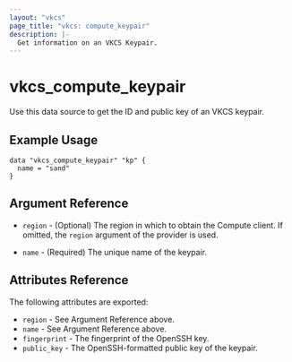 ```yaml
---
layout: "vkcs"
page_title: "vkcs: compute_keypair"
description: |-
  Get information on an VKCS Keypair.
---
```


# vkcs\_compute\_keypair

Use this data source to get the ID and public key of an VKCS keypair.

## Example Usage

```hcl
data "vkcs_compute_keypair" "kp" {
  name = "sand"
}
```

## Argument Reference

* `region` - (Optional) The region in which to obtain the Compute client.
    If omitted, the `region` argument of the provider is used.

* `name` - (Required) The unique name of the keypair.


## Attributes Reference

The following attributes are exported:

* `region` - See Argument Reference above.
* `name` - See Argument Reference above.
* `fingerprint` - The fingerprint of the OpenSSH key.
* `public_key` - The OpenSSH-formatted public key of the keypair.
